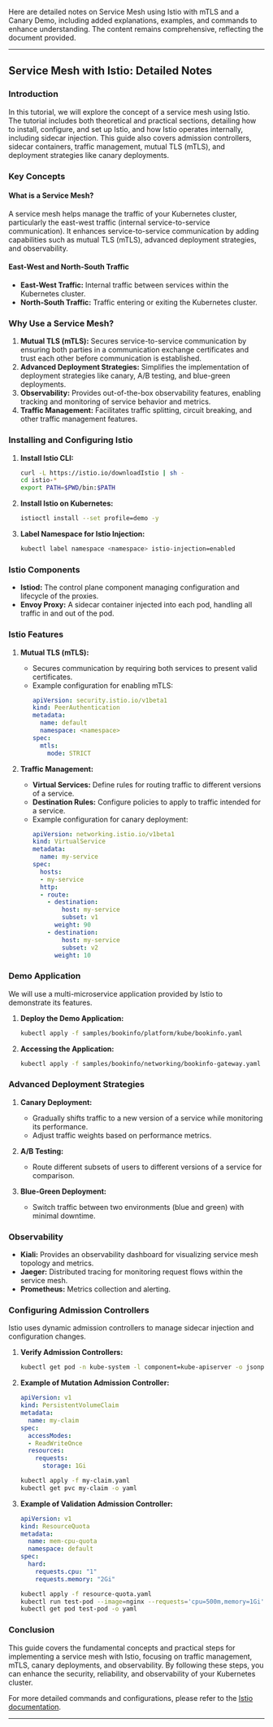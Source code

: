 Here are detailed notes on Service Mesh using Istio with mTLS and a Canary Demo, including added explanations, examples, and commands to enhance understanding. The content remains comprehensive, reflecting the document provided.

---

## Service Mesh with Istio: Detailed Notes

### Introduction
In this tutorial, we will explore the concept of a service mesh using Istio. The tutorial includes both theoretical and practical sections, detailing how to install, configure, and set up Istio, and how Istio operates internally, including sidecar injection. This guide also covers admission controllers, sidecar containers, traffic management, mutual TLS (mTLS), and deployment strategies like canary deployments.

### Key Concepts

#### What is a Service Mesh?
A service mesh helps manage the traffic of your Kubernetes cluster, particularly the east-west traffic (internal service-to-service communication). It enhances service-to-service communication by adding capabilities such as mutual TLS (mTLS), advanced deployment strategies, and observability.

#### East-West and North-South Traffic
- **East-West Traffic:** Internal traffic between services within the Kubernetes cluster.
- **North-South Traffic:** Traffic entering or exiting the Kubernetes cluster.

### Why Use a Service Mesh?

1. **Mutual TLS (mTLS):** Secures service-to-service communication by ensuring both parties in a communication exchange certificates and trust each other before communication is established.
2. **Advanced Deployment Strategies:** Simplifies the implementation of deployment strategies like canary, A/B testing, and blue-green deployments.
3. **Observability:** Provides out-of-the-box observability features, enabling tracking and monitoring of service behavior and metrics.
4. **Traffic Management:** Facilitates traffic splitting, circuit breaking, and other traffic management features.

### Installing and Configuring Istio

1. **Install Istio CLI:**
   ```sh
   curl -L https://istio.io/downloadIstio | sh -
   cd istio-*
   export PATH=$PWD/bin:$PATH
   ```

2. **Install Istio on Kubernetes:**
   ```sh
   istioctl install --set profile=demo -y
   ```

3. **Label Namespace for Istio Injection:**
   ```sh
   kubectl label namespace <namespace> istio-injection=enabled
   ```

### Istio Components

- **Istiod:** The control plane component managing configuration and lifecycle of the proxies.
- **Envoy Proxy:** A sidecar container injected into each pod, handling all traffic in and out of the pod.

### Istio Features

1. **Mutual TLS (mTLS):**
   - Secures communication by requiring both services to present valid certificates.
   - Example configuration for enabling mTLS:
     ```yaml
     apiVersion: security.istio.io/v1beta1
     kind: PeerAuthentication
     metadata:
       name: default
       namespace: <namespace>
     spec:
       mtls:
         mode: STRICT
     ```

2. **Traffic Management:**
   - **Virtual Services:** Define rules for routing traffic to different versions of a service.
   - **Destination Rules:** Configure policies to apply to traffic intended for a service.
   - Example configuration for canary deployment:
     ```yaml
     apiVersion: networking.istio.io/v1beta1
     kind: VirtualService
     metadata:
       name: my-service
     spec:
       hosts:
       - my-service
       http:
       - route:
         - destination:
             host: my-service
             subset: v1
           weight: 90
         - destination:
             host: my-service
             subset: v2
           weight: 10
     ```

### Demo Application

We will use a multi-microservice application provided by Istio to demonstrate its features.

1. **Deploy the Demo Application:**
   ```sh
   kubectl apply -f samples/bookinfo/platform/kube/bookinfo.yaml
   ```

2. **Accessing the Application:**
   ```sh
   kubectl apply -f samples/bookinfo/networking/bookinfo-gateway.yaml
   ```

### Advanced Deployment Strategies

1. **Canary Deployment:**
   - Gradually shifts traffic to a new version of a service while monitoring its performance.
   - Adjust traffic weights based on performance metrics.

2. **A/B Testing:**
   - Route different subsets of users to different versions of a service for comparison.

3. **Blue-Green Deployment:**
   - Switch traffic between two environments (blue and green) with minimal downtime.

### Observability

- **Kiali:** Provides an observability dashboard for visualizing service mesh topology and metrics.
- **Jaeger:** Distributed tracing for monitoring request flows within the service mesh.
- **Prometheus:** Metrics collection and alerting.

### Configuring Admission Controllers

Istio uses dynamic admission controllers to manage sidecar injection and configuration changes.

1. **Verify Admission Controllers:**
   ```sh
   kubectl get pod -n kube-system -l component=kube-apiserver -o jsonpath='{.items[*].spec.containers[*].args}' | grep enable-admission-plugins
   ```

2. **Example of Mutation Admission Controller:**
   ```yaml
   apiVersion: v1
   kind: PersistentVolumeClaim
   metadata:
     name: my-claim
   spec:
     accessModes:
     - ReadWriteOnce
     resources:
       requests:
         storage: 1Gi
   ```

   ```sh
   kubectl apply -f my-claim.yaml
   kubectl get pvc my-claim -o yaml
   ```

3. **Example of Validation Admission Controller:**
   ```yaml
   apiVersion: v1
   kind: ResourceQuota
   metadata:
     name: mem-cpu-quota
     namespace: default
   spec:
     hard:
       requests.cpu: "1"
       requests.memory: "2Gi"
   ```

   ```sh
   kubectl apply -f resource-quota.yaml
   kubectl run test-pod --image=nginx --requests='cpu=500m,memory=1Gi'
   kubectl get pod test-pod -o yaml
   ```

### Conclusion

This guide covers the fundamental concepts and practical steps for implementing a service mesh with Istio, focusing on traffic management, mTLS, canary deployments, and observability. By following these steps, you can enhance the security, reliability, and observability of your Kubernetes cluster.

For more detailed commands and configurations, please refer to the [Istio documentation](https://istio.io/latest/docs/).

---